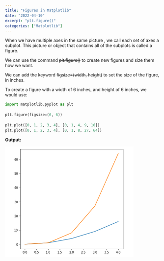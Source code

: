 ```yaml
---
title: "Figures in Matplotlib"
date: "2022-04-10"
excerpt: "plt.figure()"
categories: ["Matplotlib"]
---
```


When we have multiple axes in the same picture , we call each set of axes a subplot. This picture or object that contains all of the subplots is called a figure.

We can use the command ~~plt.figure()~~ to create new figures and size them how we want.

We can add the keyword ~~figsize=(width, height)~~ to set the size of the figure, in inches.

To create a figure with a width of 6 inches, and height of 6 inches, we would use:

```py {numberLines, 3-3}
import matplotlib.pyplot as plt

plt.figure(figsize=(6, 6))

plt.plot([0, 1, 2, 3, 4], [0, 1, 4, 9, 16])
plt.plot([0, 1, 2, 3, 4], [0, 1, 8, 27, 64])
```

**Output:**

![Figure](../images/figure/figure.png)
